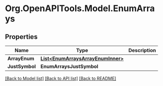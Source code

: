 # Org.OpenAPITools.Model.EnumArrays

## Properties

Name | Type | Description | Notes
------------ | ------------- | ------------- | -------------
**ArrayEnum** | [**List&lt;EnumArraysArrayEnumInner&gt;**](EnumArraysArrayEnumInner.md) |  | [optional] 
**JustSymbol** | **EnumArraysJustSymbol** |  | [optional] 

[[Back to Model list]](../../README.md#documentation-for-models) [[Back to API list]](../../README.md#documentation-for-api-endpoints) [[Back to README]](../../README.md)

